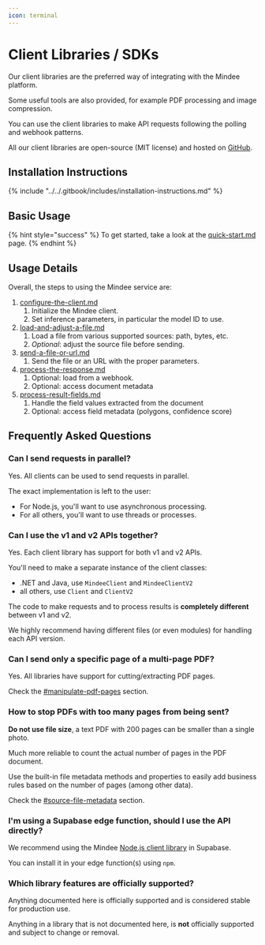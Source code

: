 ```yaml
---
icon: terminal
---
```


# Client Libraries / SDKs

Our client libraries are the preferred way of integrating with the Mindee platform.

Some useful tools are also provided, for example PDF processing and image compression.

You can use the client libraries to make API requests following the polling and webhook patterns.

All our client libraries are open-source (MIT license) and hosted on [GitHub](https://github.com/mindee).

## Installation Instructions

{% include "../../.gitbook/includes/installation-instructions.md" %}

## Basic Usage

{% hint style="success" %}
To get started, take a look at the [quick-start.md](quick-start.md "mention")  page.
{% endhint %}

## Usage Details

Overall, the steps to using the Mindee service are:

1. [configure-the-client.md](configure-the-client.md "mention")
   1. Initialize the Mindee client.
   2. Set inference parameters, in particular the model ID to use.
2. [load-and-adjust-a-file.md](load-and-adjust-a-file.md "mention")
   1. Load a file from various supported sources: path, bytes, etc.
   2. _Optional_: adjust the source file before sending.
3. [send-a-file-or-url.md](send-a-file-or-url.md "mention")
   1. Send the file or an URL with the proper parameters.
4. [process-the-response.md](process-the-response.md "mention")
   1. Optional: load from a webhook.
   2. Optional: access document metadata
5. [process-result-fields.md](process-result-fields.md "mention")
   1. Handle the field values extracted from the document
   2. Optional: access field metadata (polygons, confidence score)

## Frequently Asked Questions

### Can I send requests in parallel?

Yes. All clients can be used to send requests in parallel.

The exact implementation is left to the user:

* For Node.js, you'll want to use asynchronous processing.
* For all others, you'll want to use threads or processes.

### Can I use the v1 and v2 APIs together?

Yes. Each client library has support for both v1 and v2 APIs.

You'll need to make a separate instance of the client classes:

* .NET and Java, use `MindeeClient` and `MindeeClientV2`
* all others, use `Client` and `ClientV2`

The code to make requests and to process results is **completely different** between v1 and v2.

We highly recommend having different files (or even modules) for handling each API version.

### Can I send only a specific page of a multi-page PDF?

Yes. All libraries have support for cutting/extracting PDF pages.

Check the [#manipulate-pdf-pages](load-and-adjust-a-file.md#manipulate-pdf-pages "mention") section.

### How to stop PDFs with too many pages from being sent?

**Do not use file size**, a text PDF with 200 pages can be smaller than a single photo.

Much more reliable to count the actual number of pages in the PDF document.

Use the built-in file metadata methods and properties to easily add business rules based on the number of pages (among other data).

Check the [#source-file-metadata](load-and-adjust-a-file.md#source-file-metadata "mention") section.

### I'm using a Supabase edge function, should I use the API directly?

We recommend using the Mindee [Node.js client library](https://github.com/mindee/mindee-api-nodejs) in Supabase.

You can install it in your edge function(s) using `npm`.

### Which library features are officially supported?

Anything documented here is officially supported and is considered stable for production use.

Anything in a library that is not documented here, is **not** officially supported and subject to change or removal.
